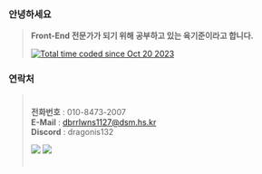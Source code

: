 ### 안녕하세요
> **Front-End 전문가가 되기 위해 공부하고 있는 육기준이라고 합니다.**  
>
> <a href="https://wakatime.com/@018b4c78-faad-4221-95dd-ca0081068804"><img src="https://wakatime.com/badge/user/018b4c78-faad-4221-95dd-ca0081068804.svg" alt="Total time coded since Oct 20 2023" /></a>

### 연락처 
> ㅤ  
> **전화번호** : 010-8473-2007  
> **E-Mail** : dbrrlwns1127@dsm.hs.kr  
> **Discord** : dragonis132  
>  
> <a title="토스 간편송금 페이지로 이동합니다." href="https://toss.me/dragonis"><img src="https://img.shields.io/badge/Buy Me a Coffee-774DFF?style=for-the-badge&logo=ko-fi&logoColor=white&font "></a> <a title="포트폴리오 페이지로 이동합니다." href="https://six-standard.notion.site/783897eacbaf4a468d26095950a35941?pvs=4"><img src="https://img.shields.io/badge/Portfolio-white?style=for-the-badge&logo=notion&logoColor=gray"></a>  
> ㅤ
